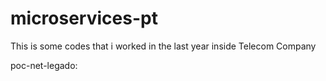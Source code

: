 # microservices-pt

This is some codes that i worked in the last year inside Telecom Company


poc-net-legado:
